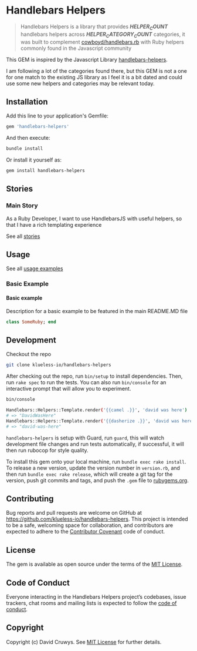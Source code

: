# Handlebars Helpers

> Handlebars Helpers is a library that provides <b>$HELPER_COUNT$</b> handlebars helpers across <b>$HELPER_CATEGORY_COUNT$</b> categories, it was built to complement [cowboyd/handlebars.rb](https://github.com/cowboyd/handlebars.rb) with Ruby helpers commonly found in the Javascript community

This GEM is inspired by the Javascript Library [handlebars-helpers](https://github.com/helpers/handlebars-helpers).

I am following a lot of the categories found there, but this GEM is not a one for one match to the existing JS library as I feel it is a bit dated and could use some new helpers and categories may be relevant today.

## Installation

Add this line to your application's Gemfile:

```ruby
gem 'handlebars-helpers'
```

And then execute:

```bash
bundle install
```

Or install it yourself as:

```bash
gem install handlebars-helpers
```

## Stories

### Main Story

As a Ruby Developer, I want to use HandlebarsJS with useful helpers, so that I have a rich templating experience

See all [stories](./STORIES.md)

## Usage

See all [usage examples](./USAGE.md)

### Basic Example

#### Basic example

Description for a basic example to be featured in the main README.MD file

```ruby
class SomeRuby; end
```

## Development

Checkout the repo

```bash
git clone klueless-io/handlebars-helpers
```

After checking out the repo, run `bin/setup` to install dependencies. Then, run `rake spec` to run the tests. You can also run `bin/console` for an interactive prompt that will allow you to experiment.

```bash
bin/console

Handlebars::Helpers::Template.render('{{camel .}}', 'david was here')
# => "DavidWasHere"
Handlebars::Helpers::Template.render('{{dasherize .}}', 'david was here')
# => "david-was-here"
```

`handlebars-helpers` is setup with Guard, run `guard`, this will watch development file changes and run tests automatically, if successful, it will then run rubocop for style quality.

To install this gem onto your local machine, run `bundle exec rake install`. To release a new version, update the version number in `version.rb`, and then run `bundle exec rake release`, which will create a git tag for the version, push git commits and tags, and push the `.gem` file to [rubygems.org](https://rubygems.org).

## Contributing

Bug reports and pull requests are welcome on GitHub at https://github.com/klueless-io/handlebars-helpers. This project is intended to be a safe, welcoming space for collaboration, and contributors are expected to adhere to the [Contributor Covenant](http://contributor-covenant.org) code of conduct.

## License

The gem is available as open source under the terms of the [MIT License](https://opensource.org/licenses/MIT).

## Code of Conduct

Everyone interacting in the Handlebars Helpers project’s codebases, issue trackers, chat rooms and mailing lists is expected to follow the [code of conduct](https://github.com/klueless-io/handlebars-helpers/blob/master/CODE_OF_CONDUCT.md).

## Copyright

Copyright (c) David Cruwys. See [MIT License](LICENSE.txt) for further details.
